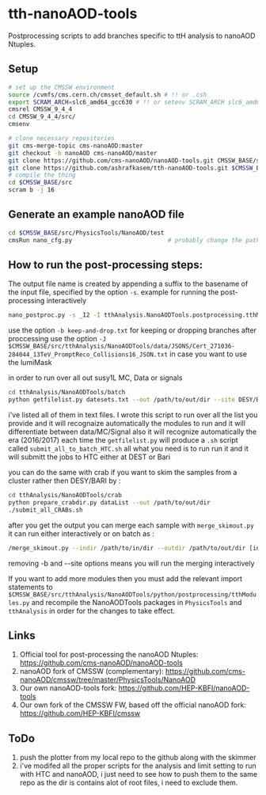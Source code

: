 # tth-nanoAOD-tools
Postprocessing scripts to add branches specific to ttH analysis to nanoAOD Ntuples.

## Setup

```bash
# set up the CMSSW environment
source /cvmfs/cms.cern.ch/cmsset_default.sh # !! or .csh
export SCRAM_ARCH=slc6_amd64_gcc630 # !! or setenv SCRAM_ARCH slc6_amd64_gcc630
cmsrel CMSSW_9_4_4
cd CMSSW_9_4_4/src/
cmsenv

# clone necessary repositories
git cms-merge-topic cms-nanoAOD:master
git checkout -b nanoAOD cms-nanoAOD/master
git clone https://github.com/cms-nanoAOD/nanoAOD-tools.git CMSSW_BASE/src/PhysicsTools/NanoAODTools
git clone https://github.com/ashrafkasem/tth-nanoAOD-tools.git $CMSSW_BASE/src/tthAnalysis/NanoAODTools
# compile the thing
cd $CMSSW_BASE/src
scram b -j 16
```

## Generate an example nanoAOD file

```bash
cd $CMSSW_BASE/src/PhysicsTools/NanoAOD/test
cmsRun nano_cfg.py                           # probably change the paths to the input files
```

## How to run the post-processing steps:

The output file name is created by appending a suffix to the basename of the input file, specified by the option `-s`.
example for running the post-processing interactively
```bash
nano_postproc.py -s _I2 -I tthAnalysis.NanoAODTools.postprocessing.tthModules susy1lepMC ./nanoAODs_HT/ inputfile.root 

```
use the option `-b keep-and-drop.txt` for keeping or dropping branches after proccessing
use the option `-J $CMSSW_BASE/src/tthAnalysis/NanoAODTools/data/JSONS/Cert_271036-284044_13TeV_PromptReco_Collisions16_JSON.txt` in case you want to use the lumiMask

in order to run over all out susy1L MC, Data or signals 
```bash
cd tthAnalysis/NanoAODTools/batch
python getfilelist.py datesets.txt --out /path/to/out/dir --site DESY/Bari
```
i've listed all of them in text files. I wrote this script to run over all the list you provide and it will recognaize automatically the modules to run and it will differentiate between data/MC/Signal also it will recognize automatically the era (2016/2017)
each time the `getfilelist.py` will produce a `.sh` script called `submit_all_to_batch_HTC.sh` all what you need is to run run it and it will submitt the jobs to HTC either at DEST or Bari

you can do the same with crab if you want to skim the samples from a cluster rather then DESY/BARI by : 
```bash
cd tthAnalysis/NanoAODTools/crab
python prepare_crabdir.py dataList --out /path/to/out/dir
./submit_all_CRABs.sh
```

after you get the output you can merge each sample with `merge_skimout.py`
it can run either interactively or on batch as : 
```bash
/merge_skimout.py --indir /path/to/in/dir --outdir /path/to/out/dir [in case of batch mode use] -b --site DESY/Bari
``` 
removing -b and --site options means you will run the merging interactively 

If you want to add more modules then you must add the relevant import statements to `$CMSSW_BASE/src/tthAnalysis/NanoAODTools/python/postprocessing/tthModules.py` and recompile the NanoAODTools packages in `PhysicsTools` and `tthAnalysis` in order for the changes to take effect.

## Links

1. Official tool for post-processing the nanoAOD Ntuples: https://github.com/cms-nanoAOD/nanoAOD-tools
1. nanoAOD fork of CMSSW (complementary): https://github.com/cms-nanoAOD/cmssw/tree/master/PhysicsTools/NanoAOD
1. Our own nanoAOD-tools fork: https://github.com/HEP-KBFI/nanoAOD-tools
1. Our own fork of the CMSSW FW, based off the official nanoAOD fork: https://github.com/HEP-KBFI/cmssw

## ToDo 
1. push the plotter from my local repo to the github along with the skimmer
1. i've modifed all the proper scripts for the analysis and limit setting to run with HTC and nanoAOD, i just need to see how to push them to the same repo as the dir is contains alot of root files, i need to exclude them. 

